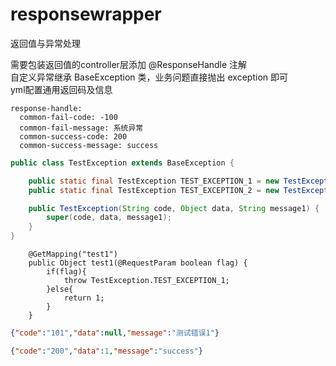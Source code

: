 # responsewrapper
返回值与异常处理

需要包装返回值的controller层添加 @ResponseHandle 注解  
自定义异常继承 BaseException 类，业务问题直接抛出 exception 即可  
yml配置通用返回码及信息  
```
response-handle:  
  common-fail-code: -100  
  common-fail-message: 系统异常  
  common-success-code: 200  
  common-success-message: success
```
```java
public class TestException extends BaseException {

    public static final TestException TEST_EXCEPTION_1 = new TestException("101", null, "测试错误1");
    public static final TestException TEST_EXCEPTION_2 = new TestException("102", null, "测试错误2");

    public TestException(String code, Object data, String message1) {
        super(code, data, message1);
    }
}
```
```
    @GetMapping("test1")
    public Object test1(@RequestParam boolean flag) {
        if(flag){
            throw TestException.TEST_EXCEPTION_1;
        }else{
            return 1;
        }
    }
```
```json
{"code":"101","data":null,"message":"测试错误1"}
```
```json
{"code":"200","data":1,"message":"success"}
```

